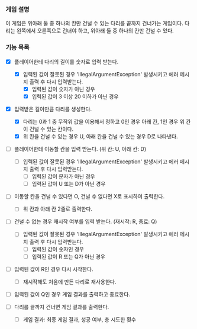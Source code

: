 ### 게임 설명

이 게임은 위아래 둘 중 하나의 칸만 건널 수 있는 다리를 끝까지 건너가는 게임이다. 다리는 왼쪽에서 오른쪽으로 건너야 하고, 위아래 둘 중 하나의 칸만 건널 수 있다.

### 기능 목록

- [x] 플레이어한테 다리의 길이를 숫자로 입력 받는다.
    - [x] 입력된 값이 잘못된 경우 'IllegalArgumentException' 발생시키고 에러 메시지 출력 후 다시 입력받는다.
        - [x] 입력된 값이 숫자가 아닌 경우
        - [x] 입력된 값이 3 이상 20 이하가 아닌 경우

- [x] 입력받은 길이만큼 다리를 생성한다.
    - [x] 다리는 0과 1 중 무작위 값을 이용해서 정하고 0인 경우 아래 칸, 1인 경우 위 칸이 건널 수 있는 칸이다.
    - [x] 위 칸을 건널 수 있는 경우 U, 아래 칸을 건널 수 있는 경우 D로 나타낸다.

- [ ] 플레이어한테 이동할 칸을 입력 받는다. (위 칸: U, 아래 칸: D)
    - [ ] 입력된 값이 잘못된 경우 'IllegalArgumentException' 발생시키고 에러 메시지 출력 후 다시 입력받는다.
        - [ ] 입력된 값이 문자가 아닌 경우
        - [ ] 입력된 값이 U 또는 D가 아닌 경우

- [ ] 이동할 칸을 건널 수 있다면 O, 건널 수 없다면 X로 표시하여 출력한다.
    - [ ] 위 칸과 아래 칸 2줄로 출력한다.

- [ ] 건널 수 없는 경우 재시작 여부를 입력 받는다. (재시작: R, 종료: Q)
    - [ ] 입력된 값이 잘못된 경우 'IllegalArgumentException' 발생시키고 에러 메시지 출력 후 다시 입력받는다.
        - [ ] 입력된 값이 숫자인 경우
        - [ ] 입력된 값이 R 또는 Q가 아닌 경우

- [ ] 입력된 값이 R인 경우 다시 시작한다.
    - [ ] 재시작해도 처음에 만든 다리로 재사용한다.

- [ ] 입력된 값이 Q인 경우 게임 결과를 출력하고 종료한다.

- [ ] 다리를 끝까지 건너면 게임 결과를 출력한다.
    - [ ] 게임 결과: 최종 게임 결과, 성공 여부, 총 시도한 횟수